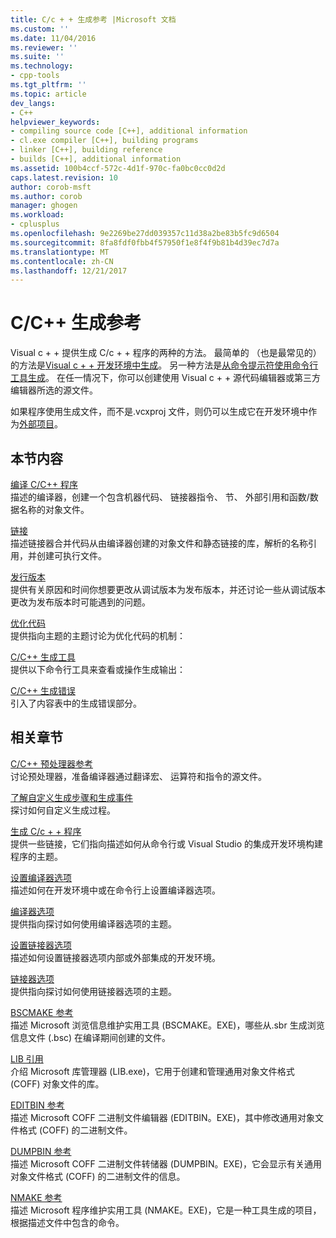 ```yaml
---
title: C/c + + 生成参考 |Microsoft 文档
ms.custom: ''
ms.date: 11/04/2016
ms.reviewer: ''
ms.suite: ''
ms.technology:
- cpp-tools
ms.tgt_pltfrm: ''
ms.topic: article
dev_langs:
- C++
helpviewer_keywords:
- compiling source code [C++], additional information
- cl.exe compiler [C++], building programs
- linker [C++], building reference
- builds [C++], additional information
ms.assetid: 100b4ccf-572c-4d1f-970c-fa0bc0cc0d2d
caps.latest.revision: 10
author: corob-msft
ms.author: corob
manager: ghogen
ms.workload:
- cplusplus
ms.openlocfilehash: 9e2269be27dd039357c11d38a2be83b5fc9d6504
ms.sourcegitcommit: 8fa8fdf0fbb4f57950f1e8f4f9b81b4d39ec7d7a
ms.translationtype: MT
ms.contentlocale: zh-CN
ms.lasthandoff: 12/21/2017
---
```

# <a name="cc-building-reference"></a>C/C++ 生成参考
Visual c + + 提供生成 C/c + + 程序的两种的方法。 最简单的 （也是最常见的） 的方法是[Visual c + + 开发环境中生成](../../ide/building-cpp-projects-in-visual-studio.md)。 另一种方法是[从命令提示符使用命令行工具生成](../../build/building-on-the-command-line.md)。 在任一情况下，你可以创建使用 Visual c + + 源代码编辑器或第三方编辑器所选的源文件。  
  
 如果程序使用生成文件，而不是.vcxproj 文件，则仍可以生成它在开发环境中作为[外部项目](../../ide/building-external-projects.md)。  
  
## <a name="in-this-section"></a>本节内容  
 [编译 C/C++ 程序](../../build/reference/compiling-a-c-cpp-program.md)  
 描述的编译器，创建一个包含机器代码、 链接器指令、 节、 外部引用和函数/数据名称的对象文件。  
  
 [链接](../../build/reference/linking.md)  
 描述链接器合并代码从由编译器创建的对象文件和静态链接的库，解析的名称引用，并创建可执行文件。  
  
 [发行版本](../../build/reference/release-builds.md)  
 提供有关原因和时间你想要更改从调试版本为发布版本，并还讨论一些从调试版本更改为发布版本时可能遇到的问题。  
  
 [优化代码](../../build/reference/optimizing-your-code.md)  
 提供指向主题的主题讨论为优化代码的机制：  
  
 [C/C++ 生成工具](../../build/reference/c-cpp-build-tools.md)  
 提供以下命令行工具来查看或操作生成输出：  
  
 [C/C++ 生成错误](../../error-messages/compiler-errors-1/c-cpp-build-errors.md)  
 引入了内容表中的生成错误部分。  
  
## <a name="related-sections"></a>相关章节  
 [C/C++ 预处理器参考](../../preprocessor/c-cpp-preprocessor-reference.md)  
 讨论预处理器，准备编译器通过翻译宏、 运算符和指令的源文件。  
  
 [了解自定义生成步骤和生成事件](../../ide/understanding-custom-build-steps-and-build-events.md)  
 探讨如何自定义生成过程。  
  
 [生成 C/c + + 程序](../../build/building-c-cpp-programs.md)  
 提供一些链接，它们指向描述如何从命令行或 Visual Studio 的集成开发环境构建程序的主题。  
  
 [设置编译器选项](../../build/reference/setting-compiler-options.md)  
 描述如何在开发环境中或在命令行上设置编译器选项。  
  
 [编译器选项](../../build/reference/compiler-options.md)  
 提供指向探讨如何使用编译器选项的主题。  
  
 [设置链接器选项](../../build/reference/setting-linker-options.md)  
 描述如何设置链接器选项内部或外部集成的开发环境。  
  
 [链接器选项](../../build/reference/linker-options.md)  
 提供指向探讨如何使用链接器选项的主题。  
  
 [BSCMAKE 参考](../../build/reference/bscmake-reference.md)  
 描述 Microsoft 浏览信息维护实用工具 (BSCMAKE。EXE)，哪些从.sbr 生成浏览信息文件 (.bsc) 在编译期间创建的文件。  
  
 [LIB 引用](../../build/reference/lib-reference.md)  
 介绍 Microsoft 库管理器 (LIB.exe)，它用于创建和管理通用对象文件格式 (COFF) 对象文件的库。  
  
 [EDITBIN 参考](../../build/reference/editbin-reference.md)  
 描述 Microsoft COFF 二进制文件编辑器 (EDITBIN。EXE)，其中修改通用对象文件格式 (COFF) 的二进制文件。  
  
 [DUMPBIN 参考](../../build/reference/dumpbin-reference.md)  
 描述 Microsoft COFF 二进制文件转储器 (DUMPBIN。EXE)，它会显示有关通用对象文件格式 (COFF) 的二进制文件的信息。  
  
 [NMAKE 参考](../../build/nmake-reference.md)  
 描述 Microsoft 程序维护实用工具 (NMAKE。EXE)，它是一种工具生成的项目，根据描述文件中包含的命令。